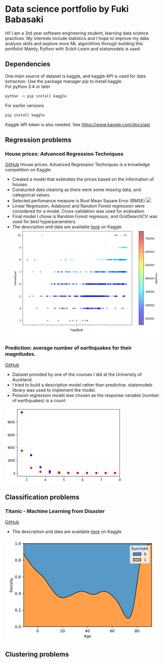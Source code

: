 # Data science portfolio by Fuki Babasaki
Hi! I am a 3rd year software engineering student, learning data science practices. My interests include statistics and I hope to improve my data analysis skills and explore more ML algoriithms through building this portfolio! Mainly, Python with Scikit-Learn and statsmodels is used.

## Dependencies
One main source of dataset is kaggle, and kaggle API is used for data extraction. Use the package manager pip to install kaggle. \
For python 3.4 or later

```bash
python -m pip install kaggle
```
For earlier versions
```bash
pip install kaggle
```
Kaggle API token is also needed. See https://www.kaggle.com/docs/api
## Regression problems
### House prices: Advanced Regression Techniques
[GitHub](https://github.com/Fuki-UoA/Data-science-portfolio/blob/main/Notebooks/Supervised/House-price-prediction/House%20price%20prediction.ipynb) 
House prices: Advanced Regression Techniques is a knowledge competition on Kaggle. 

- Created a model that estimates the prices based on the information of houses. 
- Conducted data cleaning as there were some missing data, and categorical values. 
- Selected perfomance measure is Root Mean Square Error (RMSE) <img src="https://render.githubusercontent.com/render/math?math=RMSE(X,h) = \sqrt{\frac{1}{m} \sum^m_{i=1} \left( h(x^{(i)}) - y^{(i)} \right)^2}">
- Linear Regression, Adaboost and Random Forest regression were considered for a model. Cross-validation was used for evaluation.
- Final model I chose is Random Forest regressor, and GridSearchCV was used for best hyperparameters.
- The description and data are available [here](https://www.kaggle.com/c/house-prices-advanced-regression-techniques) on Kaggle.
![](Notebooks/Supervised/House-price-prediction/images/OverallQualvsYearBuilt.png)

### Prediction: average number of earthquakes for their magnitudes.

[GitHub](https://github.com/Fuki-UoA/Data-science-portfolio/blob/main/Notebooks/Supervised/earthquake-prediction/earthquake-pred.ipynb) 

- Dataset provided by one of the courses I did at the University of Auckland.
- I tried to build a descriptive model rather than predictive. statsmodels library was used to implement the model.
- Poisson regression model was chosen as the response variable (number of earthquakes) is a count.

![](Notebooks/Supervised/earthquake-prediction/images/download.png) 

## Classification problems

### Titanic - Machine Learning from Disaster 

[GitHub](https://github.com/Fuki-UoA/Data-science-portfolio/blob/main/Notebooks/Supervised/Titanic-classification/titanic-classification.ipynb) 

- The description and data are available [here](https://www.kaggle.com/c/titanic) on Kaggle.

![](Notebooks/Supervised/Titanic-classification/images/cdp.png)

## Clustering problems